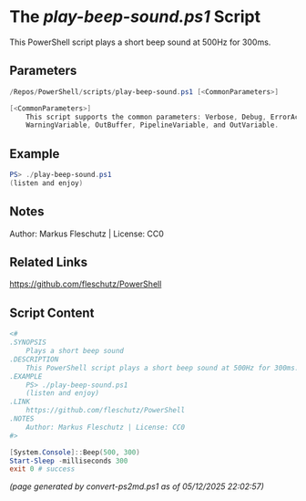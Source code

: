 The *play-beep-sound.ps1* Script
===========================

This PowerShell script plays a short beep sound at 500Hz for 300ms.

Parameters
----------
```powershell
/Repos/PowerShell/scripts/play-beep-sound.ps1 [<CommonParameters>]

[<CommonParameters>]
    This script supports the common parameters: Verbose, Debug, ErrorAction, ErrorVariable, WarningAction, 
    WarningVariable, OutBuffer, PipelineVariable, and OutVariable.
```

Example
-------
```powershell
PS> ./play-beep-sound.ps1
(listen and enjoy)

```

Notes
-----
Author: Markus Fleschutz | License: CC0

Related Links
-------------
https://github.com/fleschutz/PowerShell

Script Content
--------------
```powershell
<#
.SYNOPSIS
	Plays a short beep sound
.DESCRIPTION
	This PowerShell script plays a short beep sound at 500Hz for 300ms.
.EXAMPLE
	PS> ./play-beep-sound.ps1
	(listen and enjoy)
.LINK
	https://github.com/fleschutz/PowerShell
.NOTES
	Author: Markus Fleschutz | License: CC0
#>

[System.Console]::Beep(500, 300)
Start-Sleep -milliseconds 300
exit 0 # success
```

*(page generated by convert-ps2md.ps1 as of 05/12/2025 22:02:57)*
